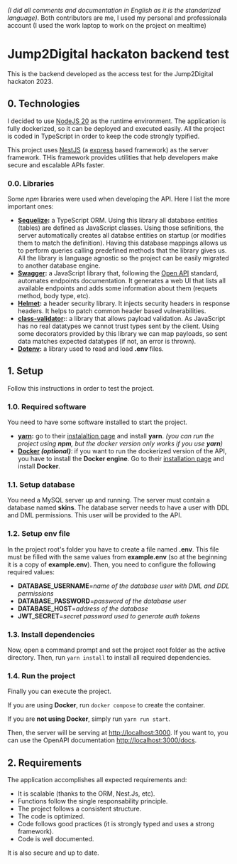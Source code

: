 _(I did all comments and documentation in English as it is the standarized language)_.
Both contributors are me, I used my personal and professionala account (I used the work laptop to work on the project on mealtime)

# Jump2Digital hackaton backend test

This is the backend developed as the access test for the Jump2Digital hackaton 2023.

## 0. Technologies

I decided to use [NodeJS 20]("https://nodejs.org/en") as the runtime environment. The application is fully dockerized, so it can be deployed and executed easily.
All the project is coded in TypeScript in order to keep the code strongly typified.

This project uses [NestJS]("https://nestjs.com") (a [express]("https://expressjs.com/") based framework) as the server framework. THis framework provides utilities that help developers make secure and escalable APIs faster.

### 0.0. Libraries

Some _npm_ libraries were used when developing the API. Here I list the more important ones:

- **[Sequelize]("https://sequelize.org/"):** a TypeScript ORM. Using this library all database entities (tables) are defined as JavaScript classes. Using those sefinitions, the server automatically creates all databse entities on startup (or modifies them to match the definition).
  Having this database mappings allows us to perform queries calling predefined methods that the library gives us.
  All the library is language agnostic so the project can be easily migrated to another database engine.
- **[Swagger]("https://swagger.io/"):** a JavaScript library that, following the [Open API]("https://www.openapis.org/") standard, automates endpoints documentation. It generates a web UI that lists all available endpoints and adds some information about them (requets method, body type, etc).
- **[Helmet]("https://helmetjs.github.io/"):** a header security library. It injects security headers in response headers. It helps to patch common header based vulnerabilities.
- **[class-validator]("https://github.com/typestack/class-validator#readme"):**: a library that allows payload validation. As JavaScript has no real datatypes we cannot trust types sent by the client. Using some decorators provided by this library we can map payloads, so sent data matches expected datatypes (if not, an error is thrown).
- **[Dotenv]("https://github.com/motdotla/dotenv#readme"):** a library used to read and load **.env** files.

## 1. Setup

Follow this instructions in order to test the project.

### 1.0. Required software

You need to have some software installed to start the project.

- **[yarn]("https://yarnpkg.com/"):** go to their [instalaltion page]("https://classic.yarnpkg.com/lang/en/docs/install") and install **yarn**.
  _(you can run the project using **npm**, but the docker version only works if you use **yarn**)_
- **[Docker]("https://www.docker.com/") _(optional)_**: if you want to run the dockerized version of the API, you have to install the **Docker engine**.
  Go to their [installation page]("https://docs.docker.com/engine/install/") and install **Docker**.

### 1.1. Setup database

You need a MySQL server up and running. The server must contain a database named **skins**.
The database server needs to have a user with DDL and DML permissions. This user will be provided to the API.

### 1.2. Setup **env** file

In the project root's folder you have to create a file named **.env**. This file must be filled with the same values from **example.env** (so at the beginning it is a copy of **example.env**). Then, you need to configure the following required values:

- **DATABASE_USERNAME**=_name of the database user with DML and DDL permissions_
- **DATABASE_PASSWORD**=_password of the database user_
- **DATABASE_HOST**=_address of the database_
- **JWT_SECRET**=_secret password used to generate auth tokens_

### 1.3. Install dependencies

Now, open a command prompt and set the project root folder as the active directory. Then, run `yarn install` to install all required dependencies.

### 1.4. Run the project

Finally you can execute the project.

If you are using **Docker**, run `docker compose` to create the container.

If you are **not using Docker**, simply run `yarn run start`.

Then, the server will be serving at [http://localhost:3000]("http://localhost:3000").
If you want to, you can use the OpenAPI documentation [http://localhost:3000/docs]("http://localhost:3000/docs").

## 2. Requirements

The application accomplishes all expected requirements and:

 - It is scalable (thanks to the ORM, Nest.Js, etc).
 - Functions follow the single responsability principle.
 - The project follows a consistent structure.
 - The code is optimized.
 - Code follows good practices (it is strongly typed and uses a strong framework).
 - Code is well documented.

It is also secure and up to date.